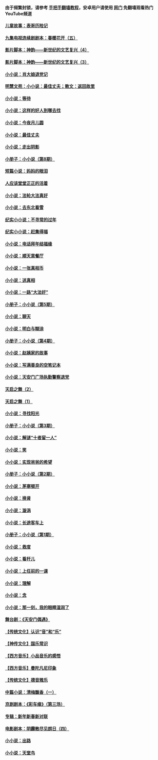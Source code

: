 #### 由于频繁封锁，请参考 [手把手翻墙教程](https://github.com/gfw-breaker/guides/wiki/)，安卓用户请使用 [网门](https://github.com/gfw-breaker/nogfw/blob/master/dl.md?t=05101300) 免翻墙观看热门YouTube频道 

#### [儿童故事：表哥历险记](../pages/328/383535.md?t=05101300) 

#### [九集电视连续剧剧本：春暖花开（五）](../pages/328/275919.md?t=05101300) 

#### [影片脚本：神韵——新世纪的文艺复兴（4）](../pages/328/266089.md?t=05101300) 

#### [影片脚本：神韵——新世纪的文艺复兴（3）](../pages/328/266087.md?t=05101300) 

#### [小小说：肖大娘退党记](../pages/328/239807.md?t=05101300) 

#### [明慧文苑：小小说：最佳丈夫；散文：返回故里](../pages/328/3439.md?t=05101300) 

#### [小小说：等待](../pages/328/223927.md?t=05101300) 

#### [小小说：这样的好人到哪去找](../pages/328/209396.md?t=05101300) 

#### [小小说：今夜月儿圆](../pages/328/193588.md?t=05101300) 

#### [小小说：最佳丈夫](../pages/328/190938.md?t=05101300) 

#### [小小说：走出阴影](../pages/328/190744.md?t=05101300) 

#### [小册子：小小说（第8期）](../pages/328/188202.md?t=05101300) 

#### [短篇小说：妈妈的眼泪](../pages/328/187712.md?t=05101300) 

#### [人应该堂堂正正的活着](../pages/328/182430.md?t=05101300) 

#### [小小说：法轮大法真好](../pages/328/174669.md?t=05101300) 

#### [小小说：去东北看雪](../pages/328/173882.md?t=05101300) 

#### [纪实小小说：不寻常的过年](../pages/328/173187.md?t=05101300) 

#### [纪实小小说：赶集得福](../pages/328/172652.md?t=05101300) 

#### [小小说：电话拜年结福缘](../pages/328/172533.md?t=05101300) 

#### [小小说：顺天意餐厅](../pages/328/170182.md?t=05101300) 

#### [小小说：一张真相币](../pages/328/169410.md?t=05101300) 

#### [小小说：送真相](../pages/328/166713.md?t=05101300) 

#### [小小说：一路“大法好”](../pages/328/162016.md?t=05101300) 

#### [小册子：小小说（第5期）](../pages/328/161131.md?t=05101300) 

#### [小小说：聊天](../pages/328/159640.md?t=05101300) 

#### [小小说：明白与糊涂](../pages/328/158101.md?t=05101300) 

#### [小册子：小小说（第4期）](../pages/328/158006.md?t=05101300) 

#### [小小说：赵姨家的故事](../pages/328/157843.md?t=05101300) 

#### [小小说：写满善良的空笔记本](../pages/328/157382.md?t=05101300) 

#### [小小说：天安门广场执勤警察退党](../pages/328/156982.md?t=05101300) 

#### [天启之舞（2）](../pages/328/153440.md?t=05101300) 

#### [天启之舞（1）](../pages/328/153439.md?t=05101300) 

#### [小小说：寻找阳光](../pages/328/153065.md?t=05101300) 

#### [小册子：小小说（第3期）](../pages/328/151715.md?t=05101300) 

#### [小小说：解谜“十者留一人”](../pages/328/148967.md?t=05101300) 

#### [小小说：笑](../pages/328/148905.md?t=05101300) 

#### [小小说：实现爸爸的希望](../pages/328/148096.md?t=05101300) 

#### [小册子：小小说（第2期）](../pages/328/147214.md?t=05101300) 

#### [小小说：茅塞顿开](../pages/328/147030.md?t=05101300) 

#### [小小说：换肾](../pages/328/146770.md?t=05101300) 

#### [小小说：漩涡](../pages/328/146683.md?t=05101300) 

#### [小小说：长途客车上](../pages/328/145076.md?t=05101300) 

#### [小册子：小小说（第1期）](../pages/328/143963.md?t=05101300) 

#### [小小说：救度](../pages/328/143927.md?t=05101300) 

#### [小小说：看杆儿](../pages/328/142137.md?t=05101300) 

#### [小小说：上任前的一课](../pages/328/140808.md?t=05101300) 

#### [小小说：理解](../pages/328/140476.md?t=05101300) 

#### [小小说：念](../pages/328/139513.md?t=05101300) 

#### [小小说：那一刻，我的眼睛湿润了](../pages/328/138476.md?t=05101300) 

#### [舞台剧：《天安门偶遇》](../pages/328/117155.md?t=05101300) 

#### [【传统文化】认识“音”和“乐”](../pages/328/108667.md?t=05101300) 

#### [【神传文化】国乐常识](../pages/328/104225.md?t=05101300) 

#### [【西方音乐】小品音乐的感悟](../pages/328/102924.md?t=05101300) 

#### [【西方音乐】曼陀凡尼印象](../pages/328/102922.md?t=05101300) 

#### [【传统文化】德音雅乐](../pages/328/102923.md?t=05101300) 

#### [中篇小说：清梅飘香（一）](../pages/328/101058.md?t=05101300) 

#### [京剧剧本：《彩车缘》（第三场）](../pages/328/96434.md?t=05101300) 

#### [专辑：新年新春新对联](../pages/328/94991.md?t=05101300) 

#### [电影剧本：阴霾散尽见朗日（四）](../pages/328/87081.md?t=05101300) 

#### [小小说：出路](../pages/328/84848.md?t=05101300) 

#### [小小说：天堂鸟](../pages/328/83084.md?t=05101300) 

